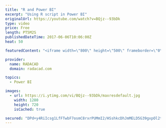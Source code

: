 ```yaml
---
title: "R and Power BI"
excerpt: "Using R script in Power BI"
originalUrl: https://youtube.com/watch?v=BQjz--93bDk
type: video
price: Free
length: PT5M2S
publishedDateTime: 2017-06-06T10:06:00Z
heat: 50

featuredContent: "<iframe width=\"800\" height=\"500\" frameborder=\"0\" src=\"https://www.youtube.com/embed/BQjz--93bDk\" allow=\"accelerometer; autoplay; encrypted-media; gyroscope; picture-in-picture\" allowfullscreen></iframe>"

provider:
  name: RADACAD
  domain: radacad.com

topics:
  - Power BI

images:
  - url: https://i.ytimg.com/vi/BQjz--93bDk/maxresdefault.jpg
    width: 1280
    height: 720
    isCached: true

secured: "DPd+y4RiIcsg1LfFTwbF7osmC8rxrPUMmI2/HSshkcDhJmMELD5G39gxpOl2tfo6GQJHygomu5aWKiF/BGrByTthTiyxvoZVSCdsGygOgGPkajgvcdOl0W7xCfpvb3wwW0mYfVJlwJgnN6pRH0lVRVDUCAgCX4BFxXARCP/WmitzQrHb0LPM3f8OvrKtvHTnlidzVdy9fomD+FY+5IMOOlmgGuDJw2TheWXOUYrNkSftITHKWTUvskjlUYAkeXYiDrfjKTjB9j8BosDlsbsaHmduT9kGLUtKNgPDeLyzi+gOStGPYmyq6zDpsZ/iVqvIfUmkLKm0G0sbJv+652WWcqG7yE8NxkQ+lCors6HwsYSHm2+gXG9pN4I5EF/+U2j67OiXNmCGze0RtZ2XoAT6ehJKxOctT/Qea3wBiQN34m0=;Mv97S2ocZzHwMxjwU9alBg=="
---
```


